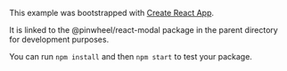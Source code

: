 This example was bootstrapped with [Create React App](https://github.com/facebook/create-react-app).

It is linked to the @pinwheel/react-modal package in the parent directory for development purposes.

You can run `npm install` and then `npm start` to test your package.
